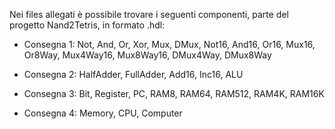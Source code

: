 Nei files allegati è possibile trovare i seguenti componenti, parte del progetto Nand2Tetris, in formato .hdl:

- Consegna 1:
Not, And, Or, Xor, Mux, DMux, Not16, And16, Or16, Mux16, Or8Way, Mux4Way16, Mux8Way16, DMux4Way, DMux8Way

- Consegna 2:
HalfAdder, FullAdder, Add16, Inc16, ALU

- Consegna 3:
Bit, Register, PC, RAM8, RAM64, RAM512, RAM4K, RAM16K

- Consegna 4:
Memory, CPU, Computer